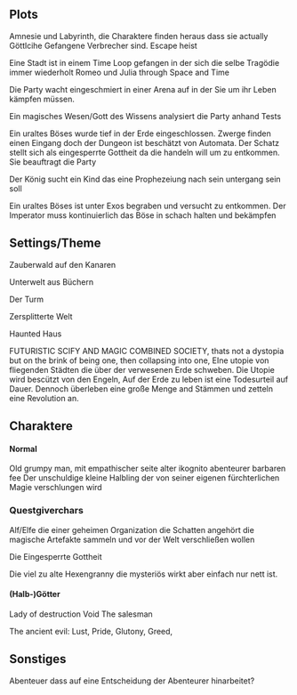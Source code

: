 
## Plots
Amnesie und Labyrinth, die Charaktere finden heraus dass sie actually Göttlcihe Gefangene Verbrecher sind. Escape heist

Eine Stadt ist in einem Time Loop gefangen in der sich die selbe Tragödie immer wiederholt
Romeo und Julia through Space and Time

Die Party wacht eingeschmiert in einer Arena auf in der Sie um ihr Leben kämpfen müssen.

Ein magisches Wesen/Gott des Wissens analysiert die Party anhand Tests

Ein uraltes Böses wurde tief in der Erde eingeschlossen. Zwerge finden einen Eingang doch der Dungeon ist beschätzt von Automata. Der Schatz stellt sich als eingesperrte Gottheit da die handeln will um zu entkommen. Sie beauftragt die Party 

Der König sucht ein Kind das eine Prophezeiung nach sein untergang sein soll

Ein uraltes Böses ist unter Exos begraben und versucht zu entkommen. Der Imperator muss kontinuierlich das Böse in schach halten und bekämpfen
## Settings/Theme
Zauberwald auf den Kanaren

Unterwelt aus Büchern

Der Turm

Zersplitterte Welt

Haunted Haus

FUTURISTIC SCIFY AND MAGIC COMBINED SOCIETY, thats not a dystopia but on the brink of being one, then collapsing into one,
EIne utopie von fliegenden Städten die über der verwesenen Erde schweben. Die Utopie wird bescützt von den Engeln, Auf der Erde zu leben ist eine Todesurteil auf Dauer. Dennoch überleben eine große Menge and Stämmen und zetteln eine Revolution an.
## Charaktere

#### Normal
Old grumpy man, mit empathischer seite
alter ikognito abenteurer
barbaren fee
Der unschuldige kleine Halbling der von seiner eigenen fürchterlichen Magie verschlungen wird


### Questgiverchars
Alf/Elfe die einer geheimen Organization die Schatten angehört die magische Artefakte sammeln und vor der Welt verschließen wollen

Die Eingesperrte Gottheit

Die viel zu alte Hexengranny die mysteriös wirkt aber einfach nur nett ist.

#### (Halb-)Götter
Lady of destruction
Void
The salesman

The ancient evil: Lust, Pride, Glutony, Greed, 


## Sonstiges
Abenteuer dass auf eine Entscheidung der Abenteurer hinarbeitet?
